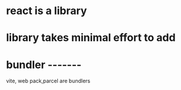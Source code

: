 # react is a library
# library takes minimal effort to add

# bundler -------
vite, web pack,parcel are bundlers



